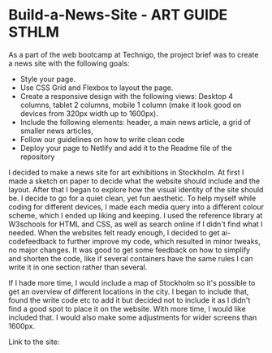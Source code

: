 # Build-a-News-Site - ART GUIDE STHLM

As a part of the web bootcamp at Technigo, the project brief was to create a news site with the following goals:
- Style your page.
- Use CSS Grid and Flexbox to layout the page.
- Create a responsive design with the following views: Desktop 4 columns, tablet 2 columns, mobile 1 column (make it look good on devices from 320px width up to 1600px).
- Include the following elements:
  header, 
  a main news article, 
  a grid of smaller news articles, 
- Follow our guidelines on how to write clean code
- Deploy your page to Netlify and add it to the Readme file of the repository

I decided to make a news site for art exhibitions in Stockholm. 
At first I made a sketch on paper to decide what the website should include and the layout.
After that I began to explore how the visual identity of the site should be. I decide to go for a quiet clean, yet fun aesthetic.
To help myself while coding for different devices, I made each media query into a different colour scheme, which I ended up liking and keeping.
I used the reference library at W3schools for HTML and CSS, as well as search online if I didn't find what I needed. When the websites felt ready enough, I decided to get ai-codefeedback to further improve my code, which resulted in minor tweaks, no major changes. It was good to get some feedback on how to simplify and shorten the code, like if several containers have the same rules I can write it in one section rather than several.

If I hade more time, I would include a map of Stockholm so it's possible to get an overview of different locations in the city. I began to include that, found the write code etc to add it but decided not to include it as I didn't find a good spot to place it on the website. With more time, I would like included that. I would also make some adjustments for wider screens than 1600px.

Link to the site:
